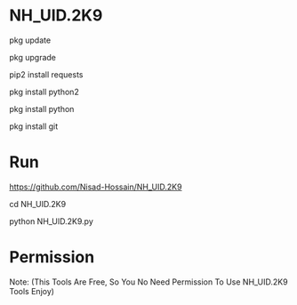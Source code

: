 # NH_UID.2K9

pkg update

pkg upgrade

pip2 install requests

pkg install python2

pkg install python

pkg install git

# Run

https://github.com/Nisad-Hossain/NH_UID.2K9

cd NH_UID.2K9

python NH_UID.2K9.py

# Permission

Note: (This Tools Are Free, So You No Need Permission To Use NH_UID.2K9 Tools Enjoy)
